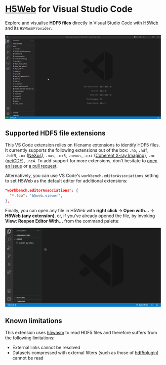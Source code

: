 # [H5Web](https://h5web.panosc.eu/) for Visual Studio Code

Explore and visualise **HDF5 files** directly in Visual Studio Code with
[H5Web](https://h5web.panosc.eu/) and its `H5WasmProvider`.

![GIF recording](./assets/vscode-h5web.gif)

## Supported HDF5 file extensions

This VS Code extension relies on filename extensions to identify HDF5 files. It
currently supports the following extensions out of the box: `.h5`, `.hdf`,
`.hdf5`, `.nx` ([NeXus](https://manual.nexusformat.org/index.html)), `.nxs`,
`.nx5`, `.nexus`, `.cxi`
([Coherent X-ray Imaging](https://raw.githubusercontent.com/cxidb/CXI/master/cxi_file_format.pdf)),
`.nc` ([netCDF](https://docs.unidata.ucar.edu/nug/current/)), `.nc4`. To add
support for more extensions, don't hesitate to
[open an issue](https://github.com/silx-kit/vscode-h5web/issues/new) or
[a pull request](https://github.com/silx-kit/vscode-h5web/pulls).

Alternatively, you can use VS Code's `workbench.editorAssociations` setting to
set H5Web as the default editor for additional extensions:

```json
"workbench.editorAssociations": {
  "*.foo": "h5web.viewer",
},
```

Finally, you can open any file in H5Web with **right click -> Open with... ->
H5Web (any extension)**, or, if you've already opened the file, by invoking
**View: Reopen Editor With...** from the command palette:

![GIF recording](./assets/vscode-openwith.gif)

## Known limitations

This extension uses [h5wasm](https://github.com/usnistgov/h5wasm) to read HDF5
files and therefore suffers from the following limitations:

- External links cannot be resolved
- Datasets compressed with external filters (such as those of
  [hdf5plugin](https://github.com/silx-kit/hdf5plugin)) cannot be read
